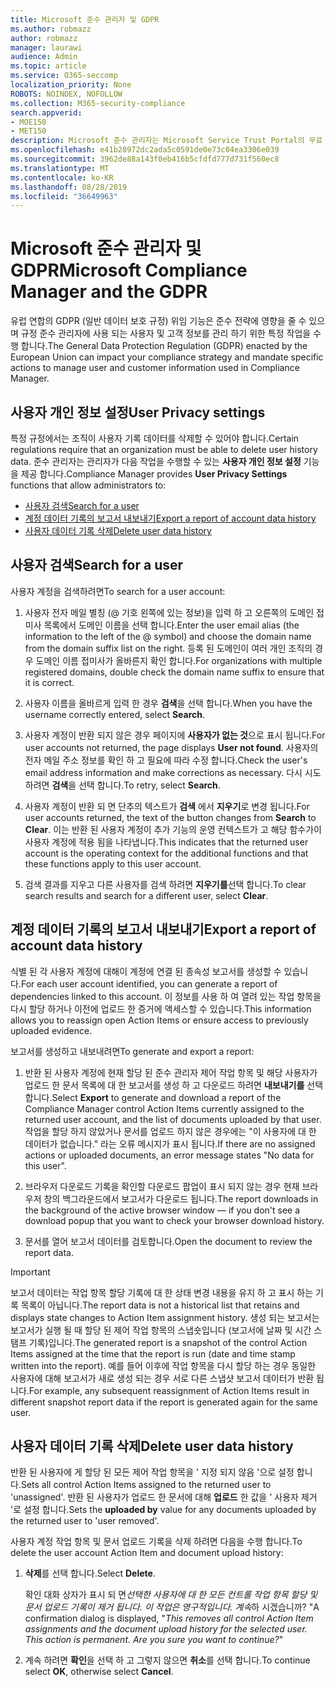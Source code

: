 ```yaml
---
title: Microsoft 준수 관리자 및 GDPR
ms.author: robmazz
author: robmazz
manager: laurawi
audience: Admin
ms.topic: article
ms.service: O365-seccomp
localization_priority: None
ROBOTS: NOINDEX, NOFOLLOW
ms.collection: M365-security-compliance
search.appverid:
- MOE150
- MET150
description: Microsoft 준수 관리자는 Microsoft Service Trust Portal의 무료 워크플로 기반 위험 평가 도구입니다. 준수 관리자를 사용 하면 Microsoft 클라우드 서비스와 관련 된 규정 준수 활동을 추적, 할당 및 확인할 수 있습니다.
ms.openlocfilehash: e41b28972dc2ada5c0591de0e73c04ea3306e039
ms.sourcegitcommit: 3962de88a143f0eb416b5cfdfd777d731f560ec8
ms.translationtype: MT
ms.contentlocale: ko-KR
ms.lasthandoff: 08/28/2019
ms.locfileid: "36649963"
---
```

# <a name="microsoft-compliance-manager-and-the-gdpr"></a><span data-ttu-id="91b26-104">Microsoft 준수 관리자 및 GDPR</span><span class="sxs-lookup"><span data-stu-id="91b26-104">Microsoft Compliance Manager and the GDPR</span></span>

<span data-ttu-id="91b26-105">유럽 연합의 GDPR (일반 데이터 보호 규정) 위임 기능은 준수 전략에 영향을 줄 수 있으며 규정 준수 관리자에 사용 되는 사용자 및 고객 정보를 관리 하기 위한 특정 작업을 수행 합니다.</span><span class="sxs-lookup"><span data-stu-id="91b26-105">The General Data Protection Regulation (GDPR) enacted by the European Union can impact your compliance strategy and mandate specific actions to manage user and customer information used in Compliance Manager.</span></span>

## <a name="user-privacy-settings"></a><span data-ttu-id="91b26-106">사용자 개인 정보 설정</span><span class="sxs-lookup"><span data-stu-id="91b26-106">User Privacy settings</span></span>

<span data-ttu-id="91b26-107">특정 규정에서는 조직이 사용자 기록 데이터를 삭제할 수 있어야 합니다.</span><span class="sxs-lookup"><span data-stu-id="91b26-107">Certain regulations require that an organization must be able to delete user history data.</span></span> <span data-ttu-id="91b26-108">준수 관리자는 관리자가 다음 작업을 수행할 수 있는 **사용자 개인 정보 설정** 기능을 제공 합니다.</span><span class="sxs-lookup"><span data-stu-id="91b26-108">Compliance Manager provides **User Privacy Settings** functions that allow administrators to:</span></span>
  
- [<span data-ttu-id="91b26-109">사용자 검색</span><span class="sxs-lookup"><span data-stu-id="91b26-109">Search for a user</span></span>](#search-for-a-user)
- [<span data-ttu-id="91b26-110">계정 데이터 기록의 보고서 내보내기</span><span class="sxs-lookup"><span data-stu-id="91b26-110">Export a report of account data history</span></span>](#export-a-report-of-account-data-history)
- [<span data-ttu-id="91b26-111">사용자 데이터 기록 삭제</span><span class="sxs-lookup"><span data-stu-id="91b26-111">Delete user data history</span></span>](#delete-user-data-history)
  
## <a name="search-for-a-user"></a><span data-ttu-id="91b26-112">사용자 검색</span><span class="sxs-lookup"><span data-stu-id="91b26-112">Search for a user</span></span>

<span data-ttu-id="91b26-113">사용자 계정을 검색하려면</span><span class="sxs-lookup"><span data-stu-id="91b26-113">To search for a user account:</span></span>
  
1. <span data-ttu-id="91b26-114">사용자 전자 메일 별칭 (@ 기호 왼쪽에 있는 정보)을 입력 하 고 오른쪽의 도메인 접미사 목록에서 도메인 이름을 선택 합니다.</span><span class="sxs-lookup"><span data-stu-id="91b26-114">Enter the user email alias (the information to the left of the @ symbol) and choose the domain name from the  domain suffix list on the right.</span></span> <span data-ttu-id="91b26-115">등록 된 도메인이 여러 개인 조직의 경우 도메인 이름 접미사가 올바른지 확인 합니다.</span><span class="sxs-lookup"><span data-stu-id="91b26-115">For organizations with multiple registered domains, double check the domain name suffix to ensure that it is correct.</span></span>

2. <span data-ttu-id="91b26-116">사용자 이름을 올바르게 입력 한 경우 **검색**을 선택 합니다.</span><span class="sxs-lookup"><span data-stu-id="91b26-116">When you have the username correctly entered, select **Search**.</span></span>

3. <span data-ttu-id="91b26-117">사용자 계정이 반환 되지 않은 경우 페이지에 **사용자가 없는 것**으로 표시 됩니다.</span><span class="sxs-lookup"><span data-stu-id="91b26-117">For user accounts not returned, the page displays **User not found**.</span></span> <span data-ttu-id="91b26-118">사용자의 전자 메일 주소 정보를 확인 하 고 필요에 따라 수정 합니다.</span><span class="sxs-lookup"><span data-stu-id="91b26-118">Check the user's email address information and make corrections as necessary.</span></span> <span data-ttu-id="91b26-119">다시 시도 하려면 **검색**을 선택 합니다.</span><span class="sxs-lookup"><span data-stu-id="91b26-119">To retry, select **Search**.</span></span>

4. <span data-ttu-id="91b26-120">사용자 계정이 반환 되 면 단추의 텍스트가 **검색** 에서 **지우기**로 변경 됩니다.</span><span class="sxs-lookup"><span data-stu-id="91b26-120">For user accounts returned, the text of the button changes from **Search** to **Clear**.</span></span> <span data-ttu-id="91b26-121">이는 반환 된 사용자 계정이 추가 기능의 운영 컨텍스트가 고 해당 함수가이 사용자 계정에 적용 됨을 나타냅니다.</span><span class="sxs-lookup"><span data-stu-id="91b26-121">This indicates that the returned user account is the operating context for the additional functions and that these functions apply to this user account.</span></span>

5. <span data-ttu-id="91b26-122">검색 결과를 지우고 다른 사용자를 검색 하려면 **지우기를**선택 합니다.</span><span class="sxs-lookup"><span data-stu-id="91b26-122">To clear search results and search for a different user, select **Clear**.</span></span>

## <a name="export-a-report-of-account-data-history"></a><span data-ttu-id="91b26-123">계정 데이터 기록의 보고서 내보내기</span><span class="sxs-lookup"><span data-stu-id="91b26-123">Export a report of account data history</span></span>

<span data-ttu-id="91b26-124">식별 된 각 사용자 계정에 대해이 계정에 연결 된 종속성 보고서를 생성할 수 있습니다.</span><span class="sxs-lookup"><span data-stu-id="91b26-124">For each user account identified, you can generate a report of dependencies linked to this account.</span></span> <span data-ttu-id="91b26-125">이 정보를 사용 하 여 열려 있는 작업 항목을 다시 할당 하거나 이전에 업로드 한 증거에 액세스할 수 있습니다.</span><span class="sxs-lookup"><span data-stu-id="91b26-125">This information allows you to reassign open Action Items or ensure access to previously uploaded evidence.</span></span>
  
 <span data-ttu-id="91b26-126">보고서를 생성하고 내보내려면</span><span class="sxs-lookup"><span data-stu-id="91b26-126">To generate and export a report:</span></span>
  
1. <span data-ttu-id="91b26-127">반환 된 사용자 계정에 현재 할당 된 준수 관리자 제어 작업 항목 및 해당 사용자가 업로드 한 문서 목록에 대 한 보고서를 생성 하 고 다운로드 하려면 **내보내기를** 선택 합니다.</span><span class="sxs-lookup"><span data-stu-id="91b26-127">Select **Export** to generate and download a report of the Compliance Manager control Action Items currently assigned to the returned user account, and the list of documents uploaded by that user.</span></span> <span data-ttu-id="91b26-128">작업을 할당 하지 않았거나 문서를 업로드 하지 않은 경우에는 "이 사용자에 대 한 데이터가 없습니다." 라는 오류 메시지가 표시 됩니다.</span><span class="sxs-lookup"><span data-stu-id="91b26-128">If there are no assigned actions or uploaded documents, an error message states "No data for this user".</span></span>

2. <span data-ttu-id="91b26-129">브라우저 다운로드 기록을 확인할 다운로드 팝업이 표시 되지 않는 경우 현재 브라우저 창의 백그라운드에서 보고서가 다운로드 됩니다.</span><span class="sxs-lookup"><span data-stu-id="91b26-129">The report downloads in the background of the active browser window — if you don't see a download popup that you want to check your browser download history.</span></span>

3. <span data-ttu-id="91b26-130">문서를 열어 보고서 데이터를 검토합니다.</span><span class="sxs-lookup"><span data-stu-id="91b26-130">Open the document to review the report data.</span></span>

> [!IMPORTANT]
> <span data-ttu-id="91b26-131">보고서 데이터는 작업 항목 할당 기록에 대 한 상태 변경 내용을 유지 하 고 표시 하는 기록 목록이 아닙니다.</span><span class="sxs-lookup"><span data-stu-id="91b26-131">The report data is not a historical list that retains and displays state changes to Action Item assignment history.</span></span> <span data-ttu-id="91b26-132">생성 되는 보고서는 보고서가 실행 될 때 할당 된 제어 작업 항목의 스냅숏입니다 (보고서에 날짜 및 시간 스탬프 기록)입니다.</span><span class="sxs-lookup"><span data-stu-id="91b26-132">The generated report is a snapshot of the control Action Items assigned at the time that the report is run (date and time stamp written into the report).</span></span> <span data-ttu-id="91b26-133">예를 들어 이후에 작업 항목을 다시 할당 하는 경우 동일한 사용자에 대해 보고서가 새로 생성 되는 경우 서로 다른 스냅샷 보고서 데이터가 반환 됩니다.</span><span class="sxs-lookup"><span data-stu-id="91b26-133">For example, any subsequent reassignment of Action Items result in different snapshot report data if the report is generated again for the same user.</span></span>
  
## <a name="delete-user-data-history"></a><span data-ttu-id="91b26-134">사용자 데이터 기록 삭제</span><span class="sxs-lookup"><span data-stu-id="91b26-134">Delete user data history</span></span>

<span data-ttu-id="91b26-135">반환 된 사용자에 게 할당 된 모든 제어 작업 항목을 ' 지정 되지 않음 '으로 설정 합니다.</span><span class="sxs-lookup"><span data-stu-id="91b26-135">Sets all control Action Items assigned to the returned user to 'unassigned'.</span></span> <span data-ttu-id="91b26-136">반환 된 사용자가 업로드 한 문서에 대해 **업로드** 한 값을 ' 사용자 제거 '로 설정 합니다.</span><span class="sxs-lookup"><span data-stu-id="91b26-136">Sets the **uploaded by** value for any documents uploaded by the returned user to 'user removed'.</span></span>
  
<span data-ttu-id="91b26-137">사용자 계정 작업 항목 및 문서 업로드 기록을 삭제 하려면 다음을 수행 합니다.</span><span class="sxs-lookup"><span data-stu-id="91b26-137">To delete the user account Action Item and document upload history:</span></span>
  
1. <span data-ttu-id="91b26-138">**삭제**를 선택 합니다.</span><span class="sxs-lookup"><span data-stu-id="91b26-138">Select **Delete**.</span></span>

    <span data-ttu-id="91b26-139">확인 대화 상자가 표시 되 면*선택한 사용자에 대 한 모든 컨트롤 작업 항목 할당 및 문서 업로드 기록이 제거 됩니다. 이 작업은 영구적입니다. 계속*하 시겠습니까? "</span><span class="sxs-lookup"><span data-stu-id="91b26-139">A confirmation dialog is displayed, "*This removes all control Action Item assignments and the document upload history for the selected user. This action is permanent. Are you sure you want to continue?*"</span></span>

2. <span data-ttu-id="91b26-140">계속 하려면 **확인**을 선택 하 고 그렇지 않으면 **취소**를 선택 합니다.</span><span class="sxs-lookup"><span data-stu-id="91b26-140">To continue select **OK**, otherwise select **Cancel**.</span></span>

